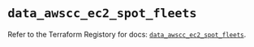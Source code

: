 # `data_awscc_ec2_spot_fleets`

Refer to the Terraform Registory for docs: [`data_awscc_ec2_spot_fleets`](https://registry.terraform.io/providers/hashicorp/awscc/0.70.0/docs/data-sources/ec2_spot_fleets).
